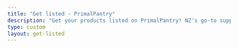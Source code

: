```yaml
---
title: "Get listed - PrimalPantry"
description: "Get your products listed on PrimalPantry! NZ's go-to supplier of simple food products." 
type: custom
layout: get-listed
---
```



